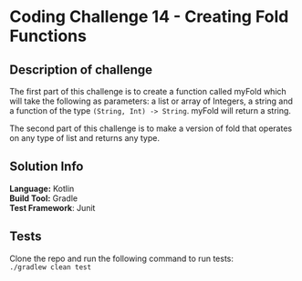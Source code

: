 # Coding Challenge 14 - Creating Fold Functions 

## Description of challenge

The first part of this challenge is to create a function called myFold which will take the following as parameters: a list or array of Integers, a string and a function of the type `(String, Int) -> String`. myFold will return a string.

The second part of this challenge is to make a version of fold that operates on any type of list and returns any type.

## Solution Info

**Language:** Kotlin  
**Build Tool:** Gradle  
**Test Framework**: Junit

## Tests
Clone the repo and run the following command to run tests:  
`./gradlew clean test`